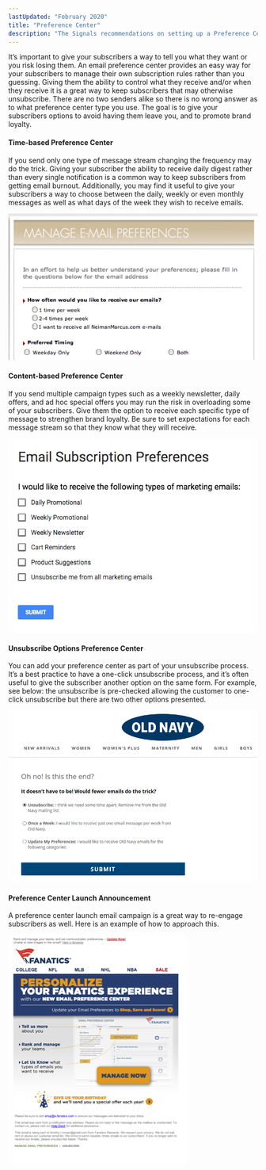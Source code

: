 ```yaml
---
lastUpdated: "February 2020"
title: "Preference Center"
description: "The Signals recommendations on setting up a Preference Center for your subscribers."
---
```


It’s important to give your subscribers a way to tell you what they want or you risk losing them. An email preference center provides an easy way for your subscribers to manage their own subscription rules rather than you guessing.  Giving them the ability to control what they receive and/or when they receive it is a great way to keep subscribers that may otherwise unsubscribe. There are no two senders alike so there is no wrong answer as to what preference center type you use. The goal is to give your subscribers options to avoid having them leave you, and to promote brand loyalty.  

#### Time-based Preference Center
If you send only one type of message stream changing the frequency may do the trick. Giving your subscriber the ability to receive daily digest rather than every single notification is a common way to keep subscribers from getting email burnout. Additionally, you may find it useful to give your subscribers a way to choose between the daily, weekly or even monthly messages as well as what days of the week they wish to receive emails.

![Time-based preference center example](media/time-center.png)

#### Content-based Preference Center 
If you send multiple campaign types such as a weekly newsletter, daily offers, and ad hoc special offers you may run the risk in overloading some of your subscribers.  Give them the option to receive each specific type of message to strengthen brand loyalty.  Be sure to set expectations for each message stream so that they know what they will receive.

![Content-based preference center example](media/preferences-center.png)

#### Unsubscribe Options Preference Center
You can add your preference center as part of your unsubscribe process.  It’s a best practice to have a one-click unsubscribe process, and it’s often useful to give the subscriber another option on the same form.  For example, see below: the unsubscribe is pre-checked allowing the customer to one-click unsubscribe but there are two other options presented.

![Unsubscribe options center example](media/unsubscribe-center.png)
 
#### Preference Center Launch Announcement
A preference center launch email campaign is a great way to re-engage subscribers as well. Here is an example of how to approach this.


![Accouncement campaign example](media/announcement-campaign.png)

